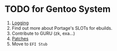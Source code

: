# TODO for Gentoo System
1. [Logging](https://wiki.gentoo.org/wiki/Logging)
2. Find out more about Portage's SLOTs for ebuilds.
3. Contribute to GURU (zk, exa...)
4. [Patches](https://wiki.gentoo.org/wiki//etc/portage/patches)
5. Move to `EFI Stub`
